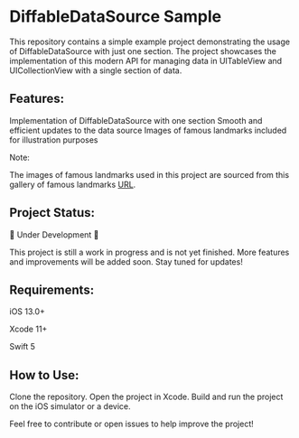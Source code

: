 # DiffableDataSource Sample

This repository contains a simple example project demonstrating the usage of DiffableDataSource with just one section. The project showcases the implementation of this modern API for managing data in UITableView and UICollectionView with a single section of data.

## Features:
Implementation of DiffableDataSource with one section
Smooth and efficient updates to the data source
Images of famous landmarks included for illustration purposes

Note:

The images of famous landmarks used in this project are sourced from this gallery of famous landmarks [URL](https://travel.usnews.com/gallery/the-most-famous-landmarks-in-the-world?slide=13).

## Project Status:
🚧 Under Development 🚧

This project is still a work in progress and is not yet finished. More features and improvements will be added soon. Stay tuned for updates!

## Requirements:
iOS 13.0+

Xcode 11+

Swift 5

## How to Use:
Clone the repository.
Open the project in Xcode.
Build and run the project on the iOS simulator or a device.

Feel free to contribute or open issues to help improve the project!
